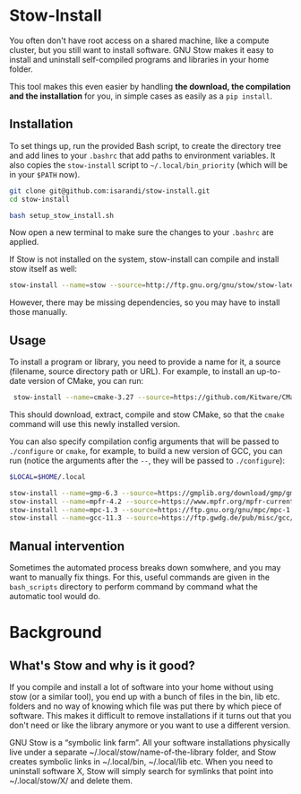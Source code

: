 # Stow-Install

You often don't have root access on a shared machine, like a compute cluster, but you still want to install software.
GNU Stow makes it easy to install and uninstall self-compiled programs and libraries in your home folder.

This tool makes this even easier by handling **the download, the compilation and the installation** for you, in simple cases as easily as a `pip install`.

## Installation



To set things up, run the provided Bash script, to create the directory tree and add lines to your `.bashrc` that add paths to environment variables. It also copies the `stow-install` script to `~/.local/bin_priority` (which will be in your `$PATH` now). 

```bash
git clone git@github.com:isarandi/stow-install.git
cd stow-install

bash setup_stow_install.sh
```
Now open a new terminal to make sure the changes to your `.bashrc` are applied.

If Stow is not installed on the system, stow-install can compile and install stow itself as well:

```bash 
stow-install --name=stow --source=http://ftp.gnu.org/gnu/stow/stow-latest.tar.gz --bootstrap
```

However, there may be missing dependencies, so you may have to install those manually.

## Usage

To install a program or library, you need to provide a name for it, a source (filename, source directory path or URL). For example, to install an up-to-date version of CMake, you can run:

```bash
 stow-install --name=cmake-3.27 --source=https://github.com/Kitware/CMake/releases/download/v3.27.7/cmake-3.27.7.tar.gz
```

This should download, extract, compile and stow CMake, so that the `cmake` command will use this newly installed version.

You can also specify compilation config arguments that will be passed to `./configure` or `cmake`, for example, to build a new version of GCC, you can run (notice the arguments after the `--`, they will be passed to `./configure`):

```bash
$LOCAL=$HOME/.local

stow-install --name=gmp-6.3 --source=https://gmplib.org/download/gmp/gmp-6.3.0.tar.xz -- --enable-static --enable-shared
stow-install --name=mpfr-4.2 --source=https://www.mpfr.org/mpfr-current/mpfr-4.2.1.tar.xz -- --with-gmp=$LOCAL
stow-install --name=mpc-1.3 --source=https://ftp.gnu.org/gnu/mpc/mpc-1.3.1.tar.gz -- --with-gmp=$LOCAL --with-mpfr=$LOCAL
stow-install --name=gcc-11.3 --source=https://ftp.gwdg.de/pub/misc/gcc/releases/gcc-11.3.0/gcc-11.3.0.tar.gz -- --with-gmp=$LOCAL --with-mpfr=$LOCAL --with-mpc=$LOCAL --disable-multilib
```

## Manual intervention

Sometimes the automated process breaks down somwhere, and you may want to manually fix things.
For this, useful commands are given in the `bash_scripts` directory to perform command by command what the automatic tool would do.

# Background
## What's Stow and why is it good?
If you compile and install a lot of software into your home without using stow (or a similar tool), you end up with a bunch of files in the bin, lib etc. folders and no way of knowing which file was put there by which piece of software. This makes it difficult to remove installations if it turns out that you don't need or like the library anymore or you want to use a different version.

GNU Stow is a “symbolic link farm”. All your software installations physically live under a separate ~/.local/stow/name-of-the-library folder, and Stow creates symbolic links in ~/.local/bin, ~/.local/lib etc. When you need to uninstall software X, Stow will simply search for symlinks that point into ~/.local/stow/X/ and delete them.

